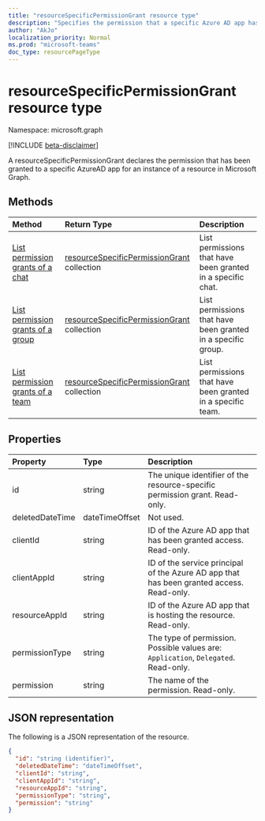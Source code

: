 ```yaml
---
title: "resourceSpecificPermissionGrant resource type"
description: "Specifies the permission that a specific Azure AD app has."
author: "AkJo"
localization_priority: Normal
ms.prod: "microsoft-teams"
doc_type: resourcePageType
---
```


# resourceSpecificPermissionGrant resource type

Namespace: microsoft.graph

[!INCLUDE [beta-disclaimer](../../includes/beta-disclaimer.md)]

A resourceSpecificPermissionGrant declares the permission that has been granted to a specific AzureAD app for an instance of a resource in Microsoft Graph.

## Methods

|  Method                                                                   |  Return Type                                                                     | Description                                                  | 
| :------------------------------------------------------------------------ | :------------------------------------------------------------------------------- | :----------------------------------------------------------- |
|[List permission grants of a chat](../api/chat-list-permissiongrants.md)   | [resourceSpecificPermissionGrant](resourcespecificpermissiongrant.md) collection | List permissions that have been granted in a specific chat.  |
|[List permission grants of a group](../api/group-list-permissiongrants.md) | [resourceSpecificPermissionGrant](resourcespecificpermissiongrant.md) collection | List permissions that have been granted in a specific group. |
|[List permission grants of a team](../api/team-list-permissiongrants.md)   | [resourceSpecificPermissionGrant](resourcespecificpermissiongrant.md) collection | List permissions that have been granted in a specific team.  |

## Properties

| Property        | Type          | Description                                                                           |
| :-------------- | :------------ | :------------------------------------------------------------------------------------ |
| id              | string        | The unique identifier of the resource-specific permission grant. Read-only.           |
| deletedDateTime | dateTimeOffset| Not used.                                                                             |
| clientId        | string        | ID of the Azure AD app that has been granted access. Read-only.                            |
| clientAppId     | string        | ID of the service principal of the Azure AD app that has been granted access. Read-only.   |
| resourceAppId   | string        | ID of the Azure AD app that is hosting the resource. Read-only.                        |
| permissionType  | string        | The type of permission. Possible values are: `Application`, `Delegated`. Read-only. |
| permission      | string        | The name of the permission. Read-only.                                                |

## JSON representation

The following is a JSON representation of the resource.

<!-- {
  "blockType": "resource",
  "keyProperty": "id",
  "@odata.type": "microsoft.graph.resourceSpecificPermissionGrant"
}-->

```json
{
  "id": "string (identifier)",
  "deletedDateTime": "dateTimeOffset",
  "clientId": "string",
  "clientAppId": "string",
  "resourceAppId": "string",
  "permissionType": "string",
  "permission": "string"
}
```



